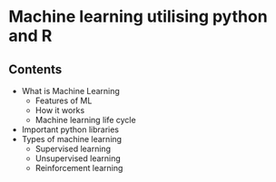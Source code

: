 # Machine learning utilising python and R

## Contents
- What is Machine Learning
    - Features of ML
    - How it works
    - Machine learning life cycle
- Important python libraries
- Types of machine learning
    - Supervised learning
    - Unsupervised learning
    - Reinforcement learning  
